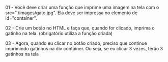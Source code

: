 01 - Você deve criar uma função que imprime uma imagem na tela com o src="./images/gato.jpg". Ela deve ser impressa no elemento de id="container".

02 - Crie um botão no HTML e faça que, quando for clicado, imprima o gatinho na tela. (obrigatório utiliza a função criada)

03 - Agora, quando eu clicar no botão criado, preciso que continue imprimindo gatinhos na div container. Ou seja, se eu clicar 3 vezes, terão 3 gatinhos na tela